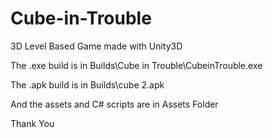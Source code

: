# Cube-in-Trouble
3D Level Based Game made with Unity3D 

The .exe build is in Builds\Cube in Trouble\CubeinTrouble.exe

The .apk build is in Builds\cube 2.apk

And the assets and C# scripts are in Assets Folder

Thank You
